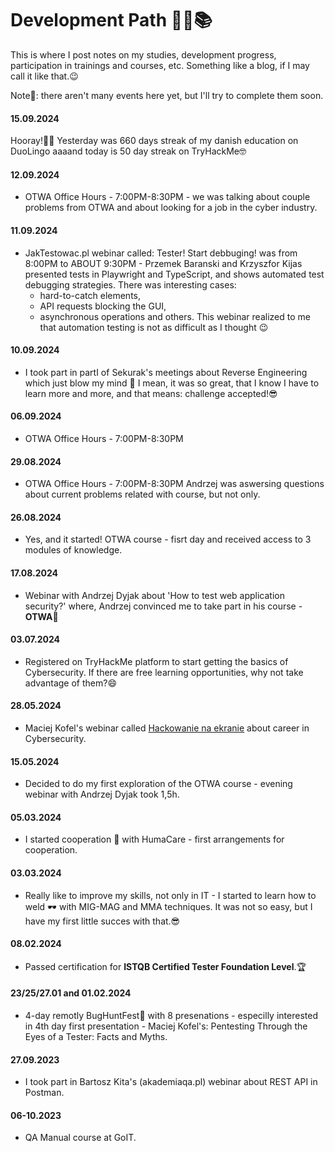 # Development Path 👣🚀📚
This is where I post notes on my studies, development progress, participation in trainings and courses, etc. Something like a blog, if I may call it like that.😉

Note📃: there aren't many events here yet, but I'll try to complete them soon.


#### 15.09.2024
Hooray!🎉🥳
Yesterday was 660 days streak of my danish education on DuoLingo aaaand today is 50 day streak on TryHackMe🤓

#### 12.09.2024
* OTWA Office Hours - 7:00PM-8:30PM - we was talking about couple problems from OTWA and about looking for a job in the cyber industry.

#### 11.09.2024
* JakTestowac.pl webinar called: Tester! Start debbuging! was from 8:00PM to ABOUT 9:30PM - Przemek Baranski and Krzyszfor Kijas presented tests in Playwright and TypeScript, and shows automated test debugging strategies. There was interesting cases:
  - hard-to-catch elements,
  - API requests blocking the GUI,
  - asynchronous operations and others.
This webinar realized to me that automation testing is not as difficult as I thought 😉

#### 10.09.2024
* I took part in partI of Sekurak's meetings about Reverse Engineering which just blow my mind 🤯 I mean, it was so great, that I know I have to learn more and more, and that means: challenge accepted!😎

#### 06.09.2024
* OTWA Office Hours - 7:00PM-8:30PM 

#### 29.08.2024
* OTWA Office Hours - 7:00PM-8:30PM Andrzej was aswersing questions about current problems related with course, but not only.  

#### 26.08.2024
* Yes, and it started! OTWA course - fisrt day and received access to 3 modules of knowledge.

#### 17.08.2024
* Webinar with Andrzej Dyjak about 'How to test web application security?' where, Andrzej convinced me to take part in his course - **OTWA**🙌

#### 03.07.2024
* Registered on TryHackMe platform to start getting the basics of Cybersecurity. If there are free learning opportunities, why not take advantage of them?😄

#### 28.05.2024
* Maciej Kofel's webinar called [Hackowanie na ekranie](https://www.youtube.com/watch?v=vC6ijEVhFXY&t=3s) about career in Cybersecurity.  

#### 15.05.2024
* Decided to do my first exploration of the OTWA course - evening webinar with Andrzej Dyjak took 1,5h. 

#### 05.03.2024
* I started cooperation 🤝 with HumaCare - first arrangements for cooperation.

#### 03.03.2024
* Really like to improve my skills, not only in IT - I started to learn how to weld 🕶 with MIG-MAG and MMA techniques. It was not so easy, but I have my first little succes with that.😎

#### 08.02.2024
* Passed certification for **ISTQB Certified Tester Foundation Level**.🏆

#### 23/25/27.01 and 01.02.2024
* 4-day remotly BugHuntFest👾 with 8 presenations - especilly interested in 4th day first presentation - Maciej Kofel's: Pentesting Through the Eyes of a Tester: Facts and Myths. 

#### 27.09.2023
* I took part in Bartosz Kita's (akademiaqa.pl) webinar about REST API in Postman.

#### 06-10.2023
* QA Manual course at GoIT. 
